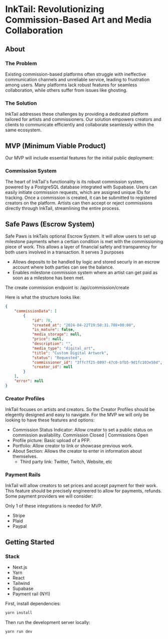 # InkTail: Revolutionizing Commission-Based Art and Media Collaboration

## About

### The Problem
Existing commission-based platforms often struggle with ineffective communication channels and unreliable service, leading to frustration among users. Many platforms lack robust features for seamless collaboration, while others suffer from issues like ghosting.

### The Solution
InkTail addresses these challenges by providing a dedicated platform tailored for artists and commissioners. Our solution empowers creators and clients to communicate efficiently and collaborate seamlessly within the same ecosystem.

## MVP (Minimum Viable Product)

Our MVP will include essential features for the initial public deployment:

### Commission System
The heart of InkTail's functionality is its robust commission system, powered by a PostgreSQL database integrated with Supabase. Users can easily initiate commission requests, which are assigned unique IDs for tracking. Once a commission is created, it can be submitted to registered creators on the platform. Artists can then accept or reject commissions directly through InkTail, streamlining the entire process.

## Safe Paws (Escrow System) 
Safe Paws is InkTails optional Escrow System. It will allow users to set up milestone payments when a certian condition is met with the commissioning piece of work. This allows a layer of financial safety and transparency for both users involved in a transaction. It serves 3 purposes

- Allows deposits to be handled by logic and stored securly in an escrow account where both parties can see the balance.
- Enables milestone commission system where an artist can get paid as soon as a milestone has been met. 


The create commission endpoint is: /api/commission/create

Here is what the structure looks like:
```json
{
	"commissionData": [
		{
			"id": 70,
			"created_at": "2024-04-22T19:50:31.708+00:00",
			"is_mature": false,
			"media_storage": null,
			"price": null,
			"description": "",
			"media_type": "digital_art",
			"title": "Custom Digital Artwork",
			"status": "Requested",
			"commissioner_id": "3ffc7f25-0897-47c0-bfb5-9d1fc103e58d",
			"creator_id": null
		}
	],
	"error": null
}

```


### Creator Profiles
InkTail focuses on artists and creators. So the Creator Profiles should be elegently designed and easy to navigate. For the MVP we will only be looking to have these features and options:

- Commission Status Indicator: Allow creator to set a public status on commission availability. Commission Closed | Commissions Open
- Profile picture: Basic upload of a PFP.
- Portfolio: Allow creator to link or showcase previous work.
- About Section: Allows the creator to enter in information about themselves.
    - Third party link: Twitter, Twitch, Website, etc

### Payment Rails
InkTail will allow creators to set prices and accept payment for their work. This feature should be precisely engineered to allow for payments, refunds. Some payment providers we will consider:

Only 1 of these integrations is needed for MVP.

- Stripe
- Plaid
- Paypal

## Getting Started

### Stack

- Next.js
- Yarn
- React
- Tailwind
- Supabase
- Payment rail (NYI)

First, install dependencies:

```bash
yarn install
```
Then run the development server locally:
```bash
yarn run dev
```


